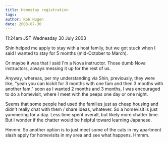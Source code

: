 ```yaml
---
title: Homestay registration
tags: 
author: Rob Nugen
date: 2003-07-30
---
```


<p class=date>11:24am JST Wednesday 30 July 2003</p>

<p>Shin helped me apply to stay with a host family, but we got stuck
when I said I wanted to stay for 5 months (mid-October to March).</p>

<p>Or maybe it was that I said I'm a Nova instructor.  Those dumb Nova
instructors, always messing it up for the rest of us.</p>

<p>Anyway, whereas, per my understanding via Shin, previously, they
were like, "yeah you can kickit for 3 months with one fam and then 3
months with another fam," soon as I wanted 2 months and 3 months, I
was encouraged to do a homevisit, where I meet with the peeps one day
or one night.</p>

<p>Seems that some people had used the families just as cheap housing
and didn't really chat with them / share ideas, whatever.  So a
homevisit is just yammering for a day.  Less time spent overall, but
likely more chatter time.  But I wonder if the chatter would be
helpful toward learning Japanese.</p>

<p>Hmmm.  So another option is to just meet some of the cats in my
apartment slash apply for homevisits in my area and see what happens.
Hmmm.</p>
